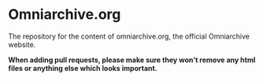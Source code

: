 # Omniarchive.org
The repository for the content of omniarchive.org, the official Omniarchive website.

**When adding pull requests, please make sure they won't remove any html files or anything else which looks important.**
